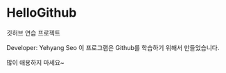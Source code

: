 HelloGithub
===========

깃허브 연습 프로젝트

Developer: Yehyang Seo
이 프로그램은 Github를 학습하기 위해서
만들었습니다.

많이 애용하지 마세요~